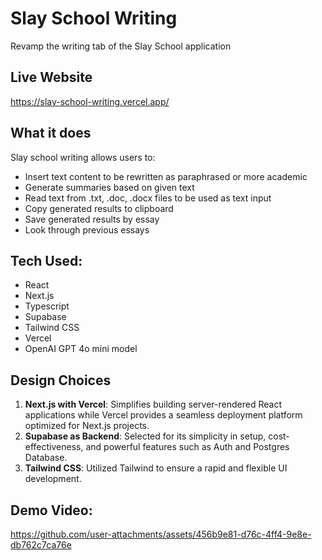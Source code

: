 # Slay School Writing
Revamp the writing tab of the Slay School application

## Live Website
https://slay-school-writing.vercel.app/

## What it does
Slay school writing allows users to:
* Insert text content to be rewritten as paraphrased or more academic
* Generate summaries based on given text
* Read text from .txt, .doc, .docx files to be used as text input
* Copy generated results to clipboard
* Save generated results by essay
* Look through previous essays

## Tech Used: 
* React
* Next.js
* Typescript
* Supabase
* Tailwind CSS
* Vercel
* OpenAI GPT 4o mini model

  
## Design Choices 

1. **Next.js with Vercel**: Simplifies building server-rendered React applications while Vercel provides a seamless deployment platform optimized for Next.js projects.
2. **Supabase as Backend**: Selected for its simplicity in setup, cost-effectiveness, and powerful features such as Auth and Postgres Database.
3. **Tailwind CSS**: Utilized Tailwind to ensure a rapid and flexible UI development.



## Demo Video:
https://github.com/user-attachments/assets/456b9e81-d76c-4ff4-9e8e-db762c7ca76e

